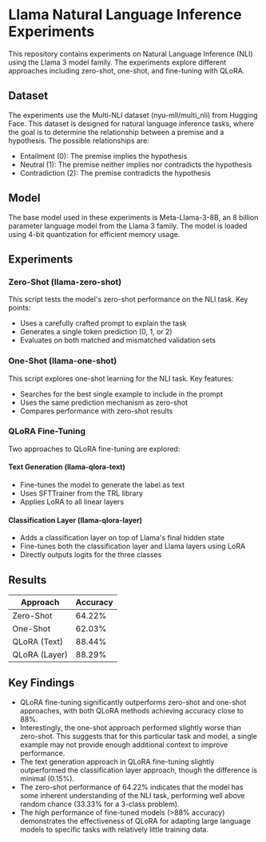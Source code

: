 # Llama Natural Language Inference Experiments

This repository contains experiments on Natural Language Inference (NLI) using the Llama 3 model family. The experiments explore different approaches including zero-shot, one-shot, and fine-tuning with QLoRA.

## Dataset

The experiments use the Multi-NLI dataset (nyu-mll/multi_nli) from Hugging Face. This dataset is designed for natural language inference tasks, where the goal is to determine the relationship between a premise and a hypothesis. The possible relationships are:

- Entailment (0): The premise implies the hypothesis
- Neutral (1): The premise neither implies nor contradicts the hypothesis
- Contradiction (2): The premise contradicts the hypothesis

## Model

The base model used in these experiments is Meta-Llama-3-8B, an 8 billion parameter language model from the Llama 3 family. The model is loaded using 4-bit quantization for efficient memory usage.

## Experiments

### Zero-Shot (llama-zero-shot)

This script tests the model's zero-shot performance on the NLI task. Key points:

- Uses a carefully crafted prompt to explain the task
- Generates a single token prediction (0, 1, or 2)
- Evaluates on both matched and mismatched validation sets

### One-Shot (llama-one-shot)

This script explores one-shot learning for the NLI task. Key features:

- Searches for the best single example to include in the prompt
- Uses the same prediction mechanism as zero-shot
- Compares performance with zero-shot results

### QLoRA Fine-Tuning

Two approaches to QLoRA fine-tuning are explored:

#### Text Generation (llama-qlora-text)

- Fine-tunes the model to generate the label as text
- Uses SFTTrainer from the TRL library
- Applies LoRA to all linear layers

#### Classification Layer (llama-qlora-layer)

- Adds a classification layer on top of Llama's final hidden state
- Fine-tunes both the classification layer and Llama layers using LoRA
- Directly outputs logits for the three classes

## Results

| Approach | Accuracy |
|----------|----------|
| Zero-Shot | 64.22% |
| One-Shot | 62.03% |
| QLoRA (Text) | 88.44% |
| QLoRA (Layer) | 88.29% |

## Key Findings

- QLoRA fine-tuning significantly outperforms zero-shot and one-shot approaches, with both QLoRA methods achieving accuracy close to 88%.
- Interestingly, the one-shot approach performed slightly worse than zero-shot. This suggests that for this particular task and model, a single example may not provide enough additional context to improve performance.
- The text generation approach in QLoRA fine-tuning slightly outperformed the classification layer approach, though the difference is minimal (0.15%).
- The zero-shot performance of 64.22% indicates that the model has some inherent understanding of the NLI task, performing well above random chance (33.33% for a 3-class problem).
- The high performance of fine-tuned models (>88% accuracy) demonstrates the effectiveness of QLoRA for adapting large language models to specific tasks with relatively little training data.
